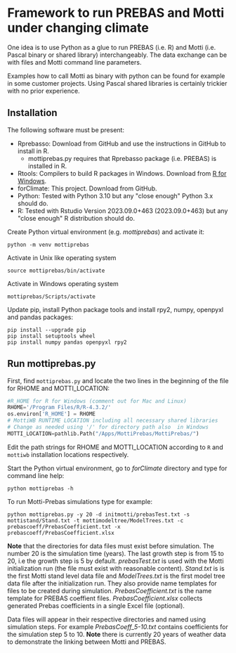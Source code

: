 # Framework to run PREBAS and Motti under changing climate
One idea is to use Python as a glue to run PREBAS (i.e. R)
and Motti (i.e. Pascal binary or shared library) interchangeably.
The data exchange can be with files and Motti command line parameters.

Examples how to call Motti as binary with python can be found
for example in some customer projects. Using Pascal shared libraries
is certainly trickier with no prior experience.

## Installation
The following software must be present:

+ Rprebasso: Download from GitHub and use the instructions in GitHub to install in R.
  - mottiprebas.py requires that Rprebasso package (i.e. PREBAS) is installed in R.
+ Rtools: Compilers to build R packages in Windows. Download from [R for Windows](https://cran.r-project.org).
+ forClimate: This project. Download from GitHub.
+ Python: Tested with Python 3.10 but any "close enough" Python 3.x should do.
+ R: Tested with Rstudio Version 2023.09.0+463 (2023.09.0+463) but any "close enough" R distribution should do.
	
Create Python virtual environment (e.g. *mottiprebas*) and activate it:

	python -m venv mottiprebas 
 
 Activate in Unix like operating system
	
  	source mottiprebas/bin/activate
 
  Activate in Windows operating system
  
  	mottiprebas/Scripts/activate

Update pip, install Python package tools and install rpy2, numpy, openpyxl and pandas packages:
	
 	pip install --upgrade pip
  	pip install setuptools wheel
	pip install numpy pandas openpyxl rpy2
	
## Run mottiprebas.py
First, find `mottiprebas.py` and locate the two lines in the beginning of the file for RHOME and MOTTI_LOCATION:

```python
#R_HOME for R for Windows (comment out for Mac and Linux)
RHOME='/Program Files/R/R-4.3.2/'
os.environ['R_HOME'] = RHOME
# MottiWB RUNTIME LOCATION including all necessary shared libraries
# Change as needed using '/' for directory path also  in Windows
MOTTI_LOCATION=pathlib.Path("/Apps/MottiPrebas/MottiPrebas/")
```
Edit the path strings for RHOME and MOTTI_LOCATION according to `R` and `mottiwb` installation locations respectively.

Start the Python virtual environment, go to *forClimate* directory and type for command line help:
	
 	python mottiprebas -h

To run Motti-Prebas simulations type for example:

	python mottiprebas.py -y 20 -d initmotti/prebasTest.txt -s mottistand/Stand.txt -t mottimodeltree/ModelTrees.txt -c prebascoeff/PrebasCoefficient.txt -x prebascoeff/PrebasCoefficient.xlsx

 **Note** that the directories for data files must exist before simulation. The number 20 is the simulation time (years). 
 The last growth step is from 15 to 20, i.e the growth step  is 5 by default.  *prebasTest.txt* is used with the Motti initialization 
 run (the file must exist with reasonable content). *Stand.txt* is is the first Motti stand level data file and 
 *ModelTrees.txt* is the first model tree data file after the initialization run. They also provide name templates 
 for files to be created during simulation. *PrebasCoefficient.txt* is the name template for PREBAS coeffient files. 
 *PrebasCoefficient.xlsx* collects generated Prebas coefficients in a single Excel file (optional).

 Data files will appear in their respective directories and named using simulation steps. For example *PrebasCoeff_5-10.txt* contains 
 coefficients for the simulation step 5 to 10. **Note** there is currently 20 years of weather data to demonstrate 
 the linking between Motti and PREBAS.	

